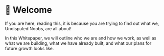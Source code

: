 # 🙌 Welcome

If you are here, reading this, it is because you are trying to find out what we, Undisputed Noobs, are all about!

In this Whitepaper, we will outline who we are and how we work, as well as what we are building, what we have already built, and what our plans for future growth looks like.
